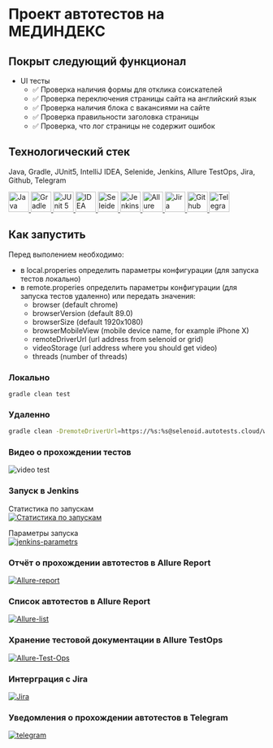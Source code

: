 # Проект автотестов на МЕДИНДЕКС

## Покрыт следующий функционал
* UI тесты
    * ✅ Проверка наличия формы для отклика соискателей
    * ✅ Проверка переключения страницы сайта на английский язык
    * ✅ Проверка наличия блока с вакансиями на сайте
    * ✅ Проверка правильности заголовка страницы
    * ✅ Проверка, что лог страницы не содержит ошибок

## Технологический стек
Java, Gradle, JUnit5, IntelliJ IDEA, Selenide, Jenkins, Allure TestOps, Jira, Github, Telegram

<a href="https://github.com/angry-qa/vkc-demo">
  <img src="https://starchenkov.pro/qa-guru/img/skills/Java.svg" width="40" height="40"  alt="Java"/>
  <img src="https://starchenkov.pro/qa-guru/img/skills/Gradle.svg" width="40" height="40"  alt="Gradle"/>
  <img src="https://starchenkov.pro/qa-guru/img/skills/JUnit5.svg" width="40" height="40"  alt="JUnit 5"/>
  <img src="https://starchenkov.pro/qa-guru/img/skills/Intelij_IDEA.svg" width="40" height="40"  alt="IDEA"/>
  <img src="https://starchenkov.pro/qa-guru/img/skills/Selenide.svg" width="40" height="40"  alt="Seleide"/>
  <img src="https://starchenkov.pro/qa-guru/img/skills/Jenkins.svg" width="40" height="40"  alt="Jenkins"/>
  <img src="https://starchenkov.pro/qa-guru/img/skills/Allure_EE.svg" width="40" height="40"  alt="Allure TestOps"/>
  <img src="https://starchenkov.pro/qa-guru/img/skills/Jira.svg" width="40" height="40"  alt="Jira"/>
  <img src="https://starchenkov.pro/qa-guru/img/skills/Github.svg" width="40" height="40"  alt="Github"/>
  <img src="https://starchenkov.pro/qa-guru/img/skills/Telegram.svg" width="40" height="40"  alt="Telegram"/>
</a>

## Как запустить
Перед выполением необходимо:
* в local.properies определить параметры конфигурации (для запуска тестов локально)
* в remote.properies определить параметры конфигурации (для запуска тестов удаленно) или передать значения:
    - browser (default chrome)
    - browserVersion (default 89.0)
    - browserSize (default 1920x1080)
    - browserMobileView (mobile device name, for example iPhone X)
    - remoteDriverUrl (url address from selenoid or grid)
    - videoStorage (url address where you should get video)
    - threads (number of threads)

### Локально
```
gradle clean test
```

### Удаленно
```bash
gradle clean -DremoteDriverUrl=https://%s:%s@selenoid.autotests.cloud/wd/hub/ -DvideoStorage=https://selenoid.autotests.cloud/video/ -Dthreads=1 test
```

### Видео о прохождении тестов
<img src="https://i.ibb.co/93q2DGd/fefcc5cbac5d03c1.gif" alt="video test" border="0" />

### Запуск в Jenkins
Статистика по запускам <br >
<a href="https://ibb.co/nnKgcv6"><img src="https://i.ibb.co/CMS17Zm/statistic-jenkins.png" alt="Статистика по запускам" border="0" /></a>

Параметры запуска <br >
<a href="https://ibb.co/zbNbgHb"><img src="https://i.ibb.co/Y8b8ST8/jenkins-parametrs.png" alt="jenkins-parametrs" border="0" /></a>

### Отчёт о прохождении автотестов в Allure Report
<a href="https://ibb.co/HzG3q6q"><img src="https://i.ibb.co/WyBjfZf/Allure-report.png" alt="Allure-report" border="0" /></a>
### Список автотестов в Allure Report
<a href="https://ibb.co/sWqKV61"><img src="https://i.ibb.co/hYVBmZd/Allure-list.png" alt="Allure-list" border="0" /></a>
### Хранение тестовой документации в Allure TestOps
<a href="https://ibb.co/dGQYBx1"><img src="https://i.ibb.co/qkRQBVX/Allure-Test-Ops.png" alt="Allure-Test-Ops" border="0" /></a>
### Интерграция с Jira
<a href="https://ibb.co/C9fRLvH"><img src="https://i.ibb.co/VCsf6Dq/Jira.png" alt="Jira" border="0" /></a>
### Уведомления о прохождении автотестов в Telegram
<a href="https://imgbb.com/"><img src="https://i.ibb.co/XbqZnDj/telegram.png" alt="telegram" border="0" /></a>
